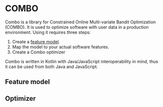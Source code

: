 # COMBO

Combo is a library for Constrained Online Multi-variate Bandit Optimization (COMBO). It is used to optimize software with user data in a production environment. Using it requires three steps: 

1. Create a [feature model](https://en.wikipedia.org/wiki/Feature_model).
2. Map the model to your actual software features.
3. Create a Combo optimizer

Combo is written in Kotlin with Java/JavaScript interoperability in mind, thus it can be used from both Java and JavaScript.

## Feature model

## Optimizer
